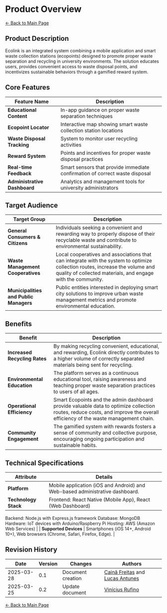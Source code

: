 # Product Overview

[← Back to Main Page](../../index.md)

## Product Description

Ecolink is an integrated system combining a mobile application and smart waste collection stations (ecopoints) designed to promote proper waste separation and recycling in university environments. The solution educates users, provides convenient access to waste disposal points, and incentivizes sustainable behaviors through a gamified reward system.

## Core Features

| Feature Name        | Description                      |
| ------------------- | -------------------------------- |
| **Educational Content** | In-app guidance on proper waste separation techniques | This feature allows users to [explain the value and function of the feature].|
| **Ecopoint Locator** | Interactive map showing smart waste collection station locations |
| **Waste Disposal Tracking** | System to monitor user recycling activities |
| **Reward System**| Points and incentives for proper waste disposal practices |
| **Real-time Feedback**  | Smart sensors that provide immediate confirmation of correct waste disposal |
| **Administrative Dashboard** | Analytics and management tools for university administrators |

## Target Audience

| Target Group                                 | Description                                                                                                               |
| -------------------------------------------- | ------------------------------------------------------------------------------------------------------------------------- |
| **General Consumers & Citizens** | Individuals seeking a convenient and rewarding way to properly dispose of their recyclable waste and contribute to environmental sustainability.                      |
| **Waste Management Cooperatives**        | Local cooperatives and associations that can integrate with the system to optimize collection routes, increase the volume and quality of collected materials, and engage with the community. |
|**Municipalities and Public Managers**| Public entities interested in deploying smart city solutions to improve urban waste management metrics and promote environmental education. |

## Benefits

| Benefit                           | Description                                                                                                                                                                  |
| --------------------------------- | ---------------------------------------------------------------------------------------------------------------------------------------------------------------------------- |
| **Increased Recycling Rates**             |By making recycling convenient, educational, and rewarding, Ecolink directly contributes to a higher volume of correctly separated materials being sent for recycling. |
| **Environmental Education** | The platform serves as a continuous educational tool, raising awareness and teaching proper waste separation practices to users of all ages.                                           |
| **Operational Efficiency**                | Smart Ecopoints and the admin dashboard provide valuable data to optimize collection routes, reduce costs, and improve the overall efficiency of the waste management chain.                        |
| **Community Engagement**           | The gamified system with rewards fosters a sense of community and collective purpose, encouraging ongoing participation and sustainable habits.                                                            |

## Technical Specifications

| Attribute                   | Details                                                                                                                                                                                                                                                                             |
| --------------------------- | ----------------------------------------------------------------------------------------------------------------------------------------------------------------------------------------------------------------------------------------------------------------------------------- |
| **Platform**          | Mobile application (iOS and Android) and Web-based administrative dashboard.                                                                                                                                                                                                                   |
| **Technology Stack**  | Frontend: React Native (Mobile App), React (Web Dashboard)
Backend: Node.js with Express.js framework
Database: MongoDB
Hardware: IoT devices with Arduino/Raspberry Pi
Hosting: AWS (Amazon Web Services) |
| **Supported Devices** | Smartphones (iOS 14+, Android 10+), Web browsers (Chrome, Safari, Firefox, Edge).                                                                                                                                                                                                                                     |

## Revision History

| Date       | Version | Changes                           | Authors |
| ---------- | ------- | --------------------------------- | ------- |
| 2025-03-28 | 0.1     | Document creation                 | [Cainã Freitas](https://github.com/freitasc) and [Lucas Antunes](https://github.com/LucasGSAntunes)        |
| 2025-03-25 | 0.2     | Update document                   | [Vinícius Rufino](https://github.com/RufinoVfR)                                                            |

[← Back to Main Page](../../index.md)
